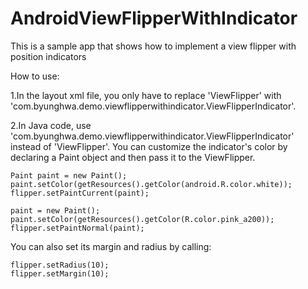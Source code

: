 # AndroidViewFlipperWithIndicator

This is a sample app that shows how to implement a view flipper with position indicators

How to use:

1.In the layout xml file, you only have to replace 'ViewFlipper' with 'com.byunghwa.demo.viewflipperwithindicator.ViewFlipperIndicator'.

2.In Java code, use 'com.byunghwa.demo.viewflipperwithindicator.ViewFlipperIndicator' instead of 'ViewFlipper'.
  You can customize the indicator's color by declaring a Paint object and then pass it to the ViewFlipper.
    
    Paint paint = new Paint();
    paint.setColor(getResources().getColor(android.R.color.white));
    flipper.setPaintCurrent(paint);

    paint = new Paint();
    paint.setColor(getResources().getColor(R.color.pink_a200));
    flipper.setPaintNormal(paint);
        
  You can also set its margin and radius by calling:
  
    flipper.setRadius(10);
    flipper.setMargin(10);
  

